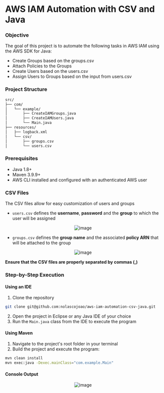 # AWS IAM Automation with CSV and Java

### Objective
The goal of this project is to automate the following tasks in AWS IAM using the AWS SDK for Java:
- Create Groups based on the groups.csv 
- Attach Policies to the Groups
- Create Users based on the users.csv 
- Assign Users to Groups based on the input from users.csv

### Project Structure
```bash
src/
├── com/
│   └── example/
│       ├── CreateIAMGroups.java
│       ├── CreateIAMUsers.java    
│       └── Main.java
├── resources/
│   ├── logback.xml
│   └── csv/
│       ├── groups.csv
│       └── users.csv
```
### Prerequisites
- Java 1.8+
- Maven 3.9.9+
- AWS CLI installed and configured with an authenticated AWS user

### CSV Files
The CSV files allow for easy customization of users and groups

- `users.csv` defines the **username**, **password** and the **group** to which the user will be assigned

<p align="center">
  <img src="https://github.com/user-attachments/assets/d98bbc22-f2e7-4b07-8878-4781661e6cc5" alt="image"/>
</p>

- `groups.csv` defines the **group name** and the associated **policy ARN** that will be attached to the group

<p align="center">
  <img src="https://github.com/user-attachments/assets/c1493c45-ce3f-4b8e-89d6-00722ad59fb2" alt="image"/>
</p>

**Ensure that the CSV files are properly separated by commas (,)**

### Step-by-Step Execution
#### Using an IDE
1. Clone the repository
```bash
git clone git@github.com:nolascojoao/aws-iam-automation-csv-java.git
```
2. Open the project in Eclipse or any Java IDE of your choice
3. Run the `Main.java` class from the IDE to execute the program

#### Using Maven
1. Navigate to the project's root folder in your terminal
2. Build the project and execute the program:
```bash
mvn clean install
mvn exec:java -Dexec.mainClass="com.example.Main"
```
#### Console Output

<p align="center">
  <img src="https://github.com/user-attachments/assets/7b30943a-2ae2-4cf3-a6ff-a55badac17c9" alt="image"/>
</p>
